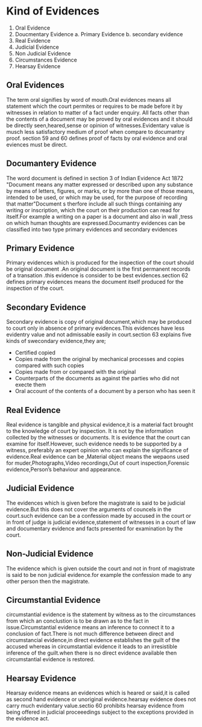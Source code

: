 
# Kind of Evidences

1. Oral Evidence
2. Doucmentary Evidence
    a. Primary Evidence
    b. secondary evidence
3. Real Evidence
4. Judicial Evidence
5. Non Judicial Evidence
6. Circumstances Evidence
7. Hearsay Evidence

## Oral Evidences
The term oral signifies by word of mouth.Oral evidences means all statement which the court permites or requires to be made before it by witnesses in relation to matter of a fact under enquiry.
All facts other than the contents of a document may be proved by oral evidences and it should be directly seen,heared,sense or opinion of witnesses.Evidentary value is musch less satisfactory medium of proof when compare to documantry proof.
section 59 and 60 defines proof of facts by oral evidence and oral eviences must be direct.

## Documantery Evidence
The word document is defined in section 3 of Indian Evidence Act 1872 "Document means any matter expressed or described upon any substance by means of letters,  figures, or marks, or by more than one of those means, intended to be used, or which may be used, for the purpose of recording that matter"Document s therfore include all such things containing any writing or inscription, which the court on their production can read for itself.For example a writing on a paper is a document and also in wall ,tress on which human thoughts are expressed.Documantry evidences can be classified into two type primary evidences and secondary evidences

## Primary Evidence
Primary evidences which is produced for the inspection of the court should be original document .An original document is the first permanent records of a transation .this evidence is consider to be best evidences.section 62 defines primary evidences means the document itself produced for the inspection of the court. 

## Secondary Evidence
Secondary evidence is copy of original document,which may be produced to court only in absence of primary evidences.This evidences have less evidentry value and not admissable easily in court.section 63 explains five kinds of swecondary evidence,they are;
* Certified copied
* Copies made from the original by mechanical processes and copies compared with such copies
* Copies made from or compared with the original 
* Counterparts of the documents as against the parties who did not execte them
* Oral account of the contents of a document by a person who has seen it

## Real Evidence
  Real evidence is tangible and physical evidence,it is a material fact brought to the knowledge of court by inspection. It is not by the information collected by the witnesses or documents. It is evidence that the court can examine for itself.However, such evidence needs to be supported by a witness, preferably an expert opinion who can explain the significance of evidence.Real evidence can be ,Material object means the wepaons used for muder,Photographs,Video recordings,Out of court inspection,Forensic evidence,Person’s behaviour and appearance.

## Judicial Evidence
The evidences which is given before the magistrate is said to be judicial evidence.But this does not cover the arguments of councels in the court.such evidence can be a confession made by accused in the court or in front of judge is judicial evidence,statement of witnesses in a court of law and  documentary evidence and facts presented for examination by the court.

## Non-Judicial Evidence
The evidence which is given outside the court and not in front of magistrate is said to be non judicial evidence.for example the confession made to any other person then the magistrate.

## Circumstantial Evidence
circumstantial evidence is the statement by witness as to the circumstances from which an conclustion is to be drawn as to the fact in issue.Circumstantial evidence means an inference to connect it to a conclusion of fact.There is not much difference between direct and circumstancial evidence,in direct evidence establishes the guilt of the accused whereas in circumstantial evidence it leads to an irresistible inference of the guilt.when there is no direct evidence available then circumstantial evidence is restored. 

## Hearsay Evidence
Hearsay evidence means an evidences which is heared or said,it is called as second hand evidence or unoriginal evidence.hearsay evidence does not carry much evidentary value.sectio 60 prohibits hearsay evidence from being offered in judicial proceeedings subject to the exceptions provided in the evidence act. 
         
